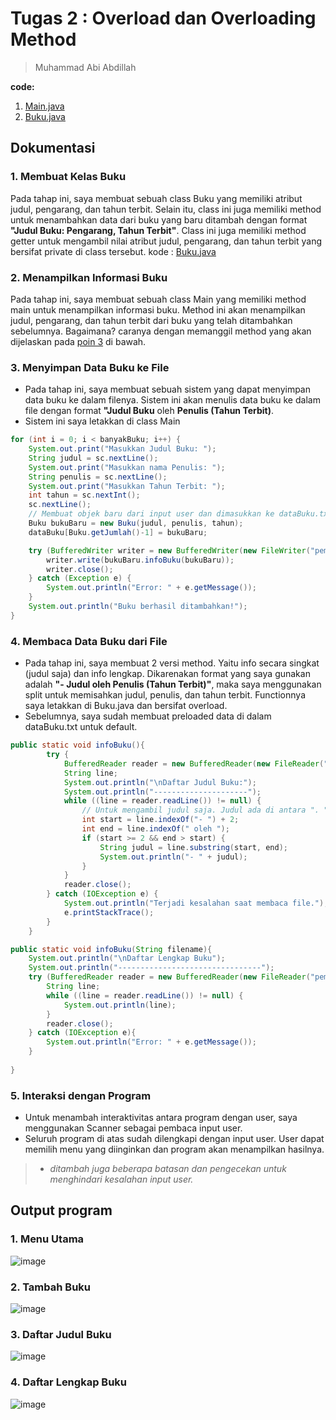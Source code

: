 # Tugas 2 : Overload dan Overloading Method
> Muhammad Abi Abdillah

**code:**
1. [Main.java](./Main.java)
2. [Buku.java](./.java)

## Dokumentasi
### 1. Membuat Kelas Buku
Pada tahap ini, saya membuat sebuah class Buku yang memiliki atribut judul, pengarang, dan tahun terbit. Selain itu, class ini juga memiliki method untuk menambahkan data dari buku yang baru ditambah dengan format **"Judul Buku: Pengarang, Tahun Terbit"**. Class ini juga memiliki method getter untuk mengambil nilai atribut judul, pengarang, dan tahun terbit yang bersifat private di class tersebut.
kode : [Buku.java](./Buku.java)

### 2. Menampilkan Informasi Buku
Pada tahap ini, saya membuat sebuah class Main yang memiliki method main untuk menampilkan informasi buku. Method ini akan menampilkan judul, pengarang, dan tahun terbit dari buku yang telah ditambahkan sebelumnya. Bagaimana? caranya dengan memanggil method yang akan dijelaskan pada [poin 3](#4-membaca-data-buku-dari-file) di bawah.

### 3. Menyimpan Data Buku ke File
- Pada tahap ini, saya membuat sebuah sistem yang dapat menyimpan data buku ke dalam filenya. Sistem ini akan menulis data buku ke dalam file dengan format **"Judul Buku** oleh **Penulis (Tahun Terbit)**.
- Sistem ini saya letakkan di class Main
```java
for (int i = 0; i < banyakBuku; i++) {
    System.out.print("Masukkan Judul Buku: ");
    String judul = sc.nextLine();
    System.out.print("Masukkan nama Penulis: ");
    String penulis = sc.nextLine();
    System.out.print("Masukkan Tahun Terbit: ");
    int tahun = sc.nextInt();
    sc.nextLine();
    // Membuat objek baru dari input user dan dimasukkan ke dataBuku.txt
    Buku bukuBaru = new Buku(judul, penulis, tahun);
    dataBuku[Buku.getJumlah()-1] = bukuBaru;

    try (BufferedWriter writer = new BufferedWriter(new FileWriter("pemlanTugas3/dataBuku.txt", true))) {
        writer.write(bukuBaru.infoBuku(bukuBaru));
        writer.close();
    } catch (Exception e) { 
        System.out.println("Error: " + e.getMessage());
    }
    System.out.println("Buku berhasil ditambahkan!");
}
```
### 4. Membaca Data Buku dari File
- Pada tahap ini, saya membuat 2 versi method. Yaitu info secara singkat (judul saja) dan info lengkap. Dikarenakan format yang saya gunakan adalah **"- Judul oleh Penulis (Tahun Terbit)"**, maka saya menggunakan split untuk memisahkan judul, penulis, dan tahun terbit. Functionnya saya letakkan di Buku.java dan bersifat overload.
- Sebelumnya, saya sudah membuat preloaded data di dalam dataBuku.txt untuk default.
```java
public static void infoBuku(){
        try {
            BufferedReader reader = new BufferedReader(new FileReader("pemlanTugas3/dataBuku.txt"));
            String line;
            System.out.println("\nDaftar Judul Buku:");
            System.out.println("---------------------");
            while ((line = reader.readLine()) != null) {
                // Untuk mengambil judul saja. Judul ada di antara ". " dan "oleh"
                int start = line.indexOf("- ") + 2;
                int end = line.indexOf(" oleh ");
                if (start >= 2 && end > start) {
                    String judul = line.substring(start, end);
                    System.out.println("- " + judul);
                }
            }
            reader.close();
        } catch (IOException e) {
            System.out.println("Terjadi kesalahan saat membaca file.");
            e.printStackTrace();
        }
    }

public static void infoBuku(String filename){
    System.out.println("\nDaftar Lengkap Buku");
    System.out.println("--------------------------------");
    try (BufferedReader reader = new BufferedReader(new FileReader("pemlanTugas3/dataBuku.txt" ))){
        String line;
        while ((line = reader.readLine()) != null) {
            System.out.println(line);
        }
        reader.close();
    } catch (IOException e){
        System.out.println("Error: " + e.getMessage());
    }
    
}
```
### 5. Interaksi dengan Program
- Untuk menambah interaktivitas antara program dengan user, saya menggunakan Scanner sebagai pembaca input user.
- Seluruh program di atas sudah dilengkapi dengan input user. User dapat memilih menu yang diinginkan dan program akan menampilkan hasilnya.
> - *ditambah juga beberapa batasan dan pengecekan untuk menghindari kesalahan input user.*


## Output program
### 1. Menu Utama
![image](https://github.com/user-attachments/assets/8c906787-da97-4673-b15e-4836954aec29)

### 2. Tambah Buku
![image](https://github.com/user-attachments/assets/7f0cf9ef-68b4-4dfa-a371-8c7ebd33fe64)

### 3. Daftar Judul Buku
![image](https://github.com/user-attachments/assets/dd6df0d3-8c17-4f13-bc00-6a6ec687dacf)

### 4. Daftar Lengkap Buku
![image](https://github.com/user-attachments/assets/77f039b9-2b14-4fc6-8826-ff20926b5287)


